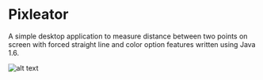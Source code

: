 # Pixleator
A simple desktop application to measure distance between two points on screen with forced straight line and color option features written using Java 1.6.

![alt text](https://github.com/inaminute/Pixleator/master/concept_images/picture_props.png)
